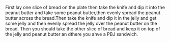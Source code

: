 First lay one slice of bread on the plate then take the knife and dip it into the peanut butter and take some peanut butter,then evenly spread the peanut butter across the bread.Then take the knife and dip it in the jelly and get some jelly and then evenly spread the jelly over the peanut butter on the bread.
Then you should take the other slice of bread and keep it on top of the jelly and peanut butter an dthere you ahve a PBJ sandwich.